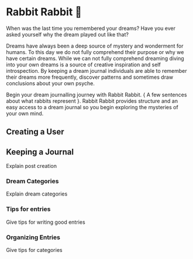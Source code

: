 # Rabbit Rabbit 🐇

When was the last time you remembered your dreams? Have you ever asked yourself why the dream played out like that?

Dreams have always been a deep source of mystery and wonderment for humans. To this day we do not fully comprehend their purpose or why we have certain dreams. While we can not fully comprehend dreaming diving into your own dreams is a source of creative inspiration and self introspection. By keeping a dream journal individuals are able to remember their dreams more frequently, discover patterns and sometimes draw conclusions about your own psyche. 

Begin your dream journalling journey with Rabbit Rabbit. { A few sentences about what rabbits represent }. Rabbit Rabbit provides structure and an easy access to a dream journal so you begin exploring the mysteries of your own mind. 

## Creating a User

## Keeping a Journal
Explain post creation

### Dream Categories
Explain dream categories

### Tips for entries
Give tips for writing good entries

### Organizing Entries
Give tips for categories



